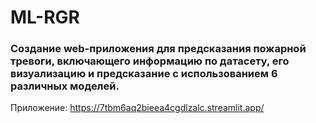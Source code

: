 # ML-RGR

### Создание web-приложения для предсказания пожарной тревоги, включающего информацию по датасету, его визуализацию и предсказание с использованием 6 различных моделей.
Приложение: https://7tbm6aq2bieea4cgdlzalc.streamlit.app/